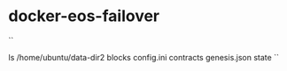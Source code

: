 # docker-eos-failover
``

 ls  /home/ubuntu/data-dir2
blocks  config.ini  contracts  genesis.json  state
``
